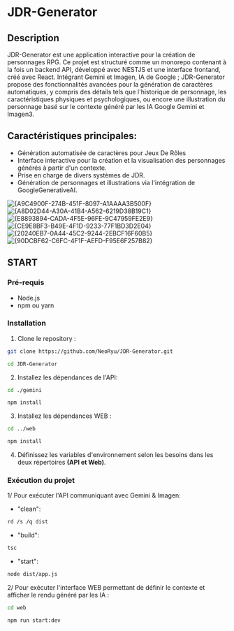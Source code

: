 # JDR-Generator

## Description
JDR-Generator est une application interactive pour la création de personnages RPG. Ce projet est structuré comme un monorepo contenant à la fois un backend API, développé avec NESTJS et une interface frontand, créé avec React. 
Intégrant Gemini et Imagen, IA de Google ; JDR-Generator propose des fonctionnalités avancées pour la génération de caractères automatiques, y compris des détails tels que l'historique de personnage, les caractéristiques physiques et psychologiques, ou encore une illustration du personnage basé sur le contexte généré par les IA Google Gemini et Imagen3.

## Caractéristiques principales: 
- Génération automatisée de caractères pour Jeux De Rôles
- Interface interactive pour la création et la visualisation des personnages générés à partir d'un contexte.
- Prise en charge de divers systèmes de JDR.
- Génération de personnages et illustrations via l'intégration de GoogleGenerativeAI.

![{A9C4900F-274B-451F-8097-A1AAAA3B500F}](https://github.com/user-attachments/assets/d60becac-93b7-4940-a3fc-5e1d26516053)
![{A8D02D44-A30A-41B4-A562-6219D38B19C1}](https://github.com/user-attachments/assets/78b3df51-f65c-483c-9311-a40c00f8344c)
![{E8893894-CADA-4F5E-96FE-9C47959FE2E9}](https://github.com/user-attachments/assets/58a7e538-0037-4ea4-93eb-a61fd597e1c1)
![{CE9E8BF3-B49E-4F1D-9233-77F1BD3D2E04}](https://github.com/user-attachments/assets/9781b1b9-d458-491f-9edd-7d566c5b3536)
![{20240EB7-0A44-45C2-9244-2EBCF16F60B5}](https://github.com/user-attachments/assets/35336cfb-e2b8-445d-905a-cbe03c6d761a)
![{90DCBF62-C6FC-4F1F-AEFD-F95E6F257B82}](https://github.com/user-attachments/assets/e1bfb0bd-8f70-4b66-b7b3-dda68f52739a)


## START

### Pré-requis
- Node.js
- npm ou yarn

### Installation
1. Clone le repository :
```bash
git clone https://github.com/NeoRyu/JDR-Generator.git
```
```bash
cd JDR-Generator
```

2. Installez les dépendances de l'API:
```bash
cd ./gemini
```
```bash
npm install
```

3. Installez les dépendances WEB :
```bash
cd ../web
```
```bash
npm install
```

4. Définissez les variables d'environnement selon les besoins dans les deux répertoires **(API et Web)**.

### Exécution du projet 
1/ Pour exécuter l'API communiquant avec Gemini & Imagen:
  
- "clean": 
```bash
rd /s /q dist
```
- "build": 
```bash
tsc
```
- "start": 
```bash
node dist/app.js
```

2/ Pour exécuter l'interface WEB permettant de définir le contexte et afficher le rendu généré par les IA :

```bash
cd web
```
```bash
npm run start:dev
```
